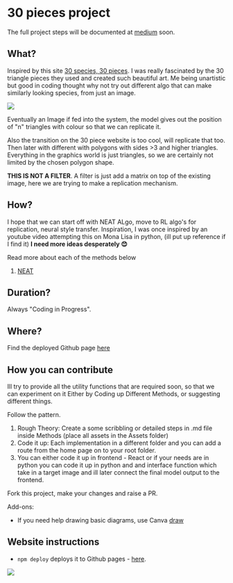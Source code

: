 # 30 pieces project
The full project steps will be documented at [medium](https://medium.com/@jerryjohnthomas) soon.

## What?
Inspired by this site [30 species, 30 pieces](http://species-in-pieces.com/#). I was really fascinated by the 30 triangle pieces they used and created such beautiful art. Me being unartistic but good in coding thought why not try out different algo that can make similarly looking species, from just an image.

<!-- <img src="Assets/Aim_Workflow.png" /> -->
![](https://i.ibb.co/4S0LVZY/Target-Image.png)

Eventually an Image if fed into the system, the model gives out the position of "n" triangles with colour so that we can replicate it.


Also the transition on the 30 piece website is too cool, will replicate that too. Then later with different with polygons with sides >3 and higher triangles. Everything in the graphics world is just triangles, so we are certainly not limited by the chosen polygon shape.

**THIS IS NOT A FILTER**. A filter is just add a matrix on top of the existing image, here we are trying to make a replication mechanism. 

## How?
I hope that we can start off with NEAT ALgo, move to RL algo's for replication, neural style transfer. 
Inspiration, I was once inspired by an youtube video attempting this on Mona Lisa in python, (ill put up reference if I find it)
**I need more ideas desperately 😊**

Read more about each of the methods below
1. [NEAT](./Algo_Methods_Doc/readme.md)

## Duration?
Always "Coding in Progress".  

## Where?
Find the deployed Github page [here](https://jerryjohnthomas.github.io/30pieces/)

## How you can contribute
Ill try to provide all the utility functions that are required soon, so that we can experiment on it
Either by Coding up Different Methods, or suggesting different things.

Follow the pattern.
1. Rough Theory: Create a some scribbling or detailed steps in .md file inside Methods (place all assets in the Assets folder)
2. Code it up: Each implementation in a different folder and you can add a route from the home page on to your root folder.
3. You can either code it up in frontend - React or if your needs are in python you can code it up in python and and interface function which take in a target image and ill later connect the final model output to the frontend.

Fork this project, make your changes and raise a PR.

Add-ons:
* If you need help drawing basic diagrams, use Canva [draw](https://www.canva.com/design/DAFu_nxg-6w/8ijozYRZpn4Qm0l-BABxOw/edit?ui=eyJBIjp7IkIiOnsiQiI6dHJ1ZX19LCJFIjp7IkE_IjoiUCJ9LCJHIjp7IkIiOnRydWV9fQ)




## Website instructions
* `npm deploy` deploys it to Github pages - [here](https://jerryjohnthomas.github.io/30pieces/).

![](https://media.tenor.com/cTNHiNckhfIAAAAC/minions-strong.gif)

 